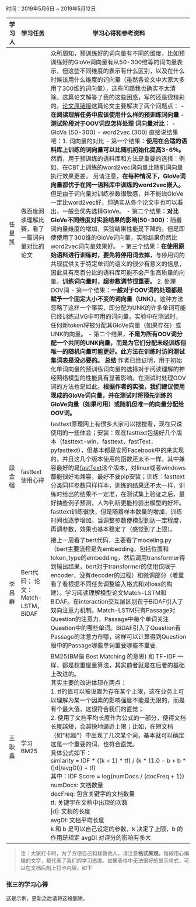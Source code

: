 时间：2019年5月6日 ~ 2019年5月12日

学习人|学习任务|学习心得和参考资料
------ | ------ | ------ 
任星凯 | 做百度阅读理解比赛，看了一篇词向量对比的论文 | 众所周知，预训练好的词向量有不同的维度，比如预训练好的GloVe词向量有从50-300维等的词向量表示，但这些不同维度的表示有什么区别，以及在什么时候该用什么维度的词向量（虽然各论文中大家大多用了300维的词向量），这些问题我也确实不太清除。这篇论文解答了我的这些困惑，写的还是很精彩的。[论文原链接](https://arxiv.org/abs/1703.00993)这篇论文主要解决了两个问题点： **- 在阅读理解任务中应该使用什么样的预训练词向量** **- 测试阶段对于OOV词应怎样处理** **词向量对比：** - GloVe (50-300) - word2vec (300)  直接说结果吧：1. 词向量的对比 - 第一个结果：**使用在合适的语料库上训练的词向量可以比随机初始化提高3-6％。** 然而，用于预训练的语料库和方法是重要的选择：例如，在CBT上训练的word2vec词向量比随机词向量执行效果更差。 另请注意，**在每种情况下，GloVe词向量都优于在同一语料库中训练的word2vec嵌入。** 但是由于词向量对训练参数很敏感，并不能说GloVe一定比word2vec好，但确实从各个论文中也可以看出，一般会优先选择GloVe。 - 第二个结果：**对比GloVe不同维度对实验结果的影响(50-300)**：随着词向量维度的增加，实验结果性能是下降的。但是即使使用了300维的GloVe词向量，实验结果仍然比word2vec词向量效果好。 - 第三个结果：**在使用原始语料进行训练时，要先将停用词去掉**，与停用词的共现提供关于特定单词的语义的很少有意义的信息，因此具有高百分比的语料库可能不会产生高质量的向量。**训练词向量时，超参数调节很重要。** 2. 处理OOV词 - 第一个结果：**一般对于OOV词的处理都是赋予一个固定大小不变的词向量（UNK）**。这种方法忽略了这样一个事实，即分配为UNK的许多单词可能已经训练过VG中可用的词向量。实验中在测试时，任何新token将被分配其GloVe向量（如果存在）或UNK的向量。 - 第二个结果，**不是为所有OOV词分配一个共同的UNK向量，而是为它们分配未经训练但唯一的随机向量可能更好。此方法在训练时访问测试集词表是没必要的。** **总结** 作者已经证明，用于初始化单词向量的预训练词向量的选择对于阅读理解的神经网络模型的性能具有显著影响。在测试时处理OOV词的方法也是如此。**根据作者的实验，我们建议使用现成的GloVe词向量，并在测试时将预先训练的GloVe向量（如果可用）或随机但唯一的向量分配给OOV词。**
段金强 | fasttext使用心得 | fasttext原理网上有很多大家可以搜搜看，现在只说使用的一些体会；安装：现在fasttext包括好几个版本（fasttext-win，fasttext，fastText，pyfasttext），但基本都是安照Facebook中的来实现的，并且这几个版本使用的函数还太不一样。其中兼容最好的是[fastText](https://github.com/facebookresearch/fastText/archive/v0.2.0.zip#)这个版本，对linux或者windows都能很好地兼容，最好不要pip安装；训练：fasttext分类同样参数同样样本，训练的结果还不太一样，训练时给出的结果不一定准，在测试集上验证之后，最好抽些例子预测，人为判断更能检验出模型的好坏。fasttext训练很快，但是随着样本数量的增加，训练时间也逐步增加。当调整参数使模型到达一定程度，再调参数，效果也基本稳定了（感觉到了上限）。
李昌群 | Bert代码；   论文：Match-LSTM，BiDAF | 接上一周看了bert代码，主要看了modeling.py（bert主要流程是先embedding，包括位置和token_type的embedding，然后调用transformer得到输出结果，bert对于transformer的使用仅限于encoder，没有decoder的过程）和微调部分（着重看了看根据不同任务调整输入格式和对loss的构建）。学习阅读理解模型论文Match-LSTM和BiDAF。在interaction交互层区别在于BiDAF引入了双向注意力机制。Match-LSTM只有Passage对Question的注意力，Passage中每个单词关注Question中的哪些单词。BiDAF引入了Question看Passage的注意力在哪，这样可以计算得到Question眼中的Passage哪些单词重要哪些不重要. 
王耿鑫 | 学习BM25 | BM25(BM是 Best Matching 的意思) 和 TF-IDF 一样，都是权重度量算法，其实前者就是在后者的基础上改进的。<br />其实主要的改进体现在两点：<br />1. tf的值可以被设置为存在某个上限，这在业务上可以理解为某一个因素的影响强度不能是无限的，而是有个最大值，这很符合我们的直觉；<br />2. 使用了文档平均长度作为公式的一部分，使得文档长度越短，会越快地逼近上限；比如，在短文档（如"标题"）中出现了几次某个词，基本就可以确定这是一个重要的词，也符合直觉。<br />具体公式如下：<br />simlarity = IDF * ((k + 1) * tf) / (k * (1.0 - b + b * (\|d\|/avgDl)) + tf)<br />其中：IDF Score = log(numDocs / (docFreq + 1)) <br />numDocs: 文档数量<br />docFreq: 包含关键字的文档数量<br />tf: 关键字在文档中出现的次数<br />\|d\|: 文档的长度<br />avgDl: 文档平均长度<br />k 和 b 是可以自己设定的参数，k 决定了上限，b 的作用是规定 avgDl 对评分的影响有多大 


> 注：大家打卡时，为了方便自己和拯救他人，请注意**格式美观**，每段用心编辑的文字，都代表了我们的学习态度。如果表格中无法很好的显示格式，可以在文档后附上打卡内容，如下

### 张三的学习心得
这是示例，更新之后请将这段删除。

